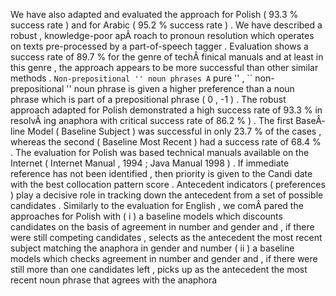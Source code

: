 We have also adapted and evaluated the approach for Polish ( 93.3 % success rate ) and for Arabic ( 95.2 % success rate ) . 
We have described a robust , knowledge-poor apÂ­ roach to pronoun resolution which operates on texts pre-processed by a part-of-speech tagger . 
Evaluation shows a success rate of 89.7 % for the genre of techÂ­ finical manuals and at least in this genre , the approach appears to be more successful than other similar methods . 
`` Non-prepositional '' noun phrases A `` pure '' , `` non-prepositional '' noun phrase is given a higher preference than a noun phrase which is part of a prepositional phrase ( 0 , -1 ) . 
The robust approach adapted for Polish demonstrated a high success rate of 93.3 % in resolvÂ­ ing anaphora with critical success rate of 86.2 % ) . 
The first BaseÂ­ line Model ( Baseline Subject ) was successful in only 23.7 % of the cases , whereas the second ( Baseline Most Recent ) had a success rate of 68.4 % . 
The evaluation for Polish was based technical manuals available on the Internet ( Internet Manual , 1994 ; Java Manual 1998 ) . 
If immediate reference has not been identified , then priority is given to the Candi date with the best collocation pattern score . 
Antecedent indicators ( preferences ) play a decisive role in tracking down the antecedent from a set of possible candidates . 
Similarly to the evaluation for English , we comÂ­ pared the approaches for Polish with ( i ) a baseline models which discounts candidates on the basis of agreement in number and gender and , if there were still competing candidates , selects as the antecedent the most recent subject matching the anaphora in gender and number ( ii ) a baseline models which checks agreement in number and gender and , if there were still more than one candidates left , picks up as the antecedent the most recent noun phrase that agrees with the anaphora 